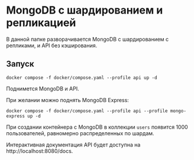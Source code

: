 # MongoDB с шардированием и репликацией

В данной папке разворачивается MongoDB с шардированием c репликами, и API без кэширования.

## Запуск

```shell
docker compose -f docker/compose.yaml --profile api up -d
```

Поднимется MongoDB и API.

При желании можно поднять MongoDB Express:

```shell
docker compose -f docker/compose.yaml --profile api --profile mongo-express up -d
```

При создании контейнера с MongoDB в коллекции `users` появится 1000 пользователей, равномерно распределенных по шардам.

Интерактивная документация API будет доступна на http://localhost:8080/docs.
